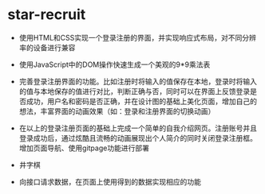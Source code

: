 # star-recruit

- 使用HTML和CSS实现一个登录注册的界面，并实现响应式布局，对不同分辨率的设备进行兼容
- 使用JavaScript中的DOM操作快速生成一个美观的9*9乘法表
- 完善登录注册界面的功能。比如注册时将输入的值保存在本地，登录时将输入的值与本地保存的值进行对比，判断正确与否，同时可以在界面上反馈登录是否成功，用户名和密码是否正确，并在设计图的基础上美化页面，增加自己的想法，丰富界面的动画效果（如：登录和注册界面的切换动画）

- 在以上的登录注册页面的基础上完成一个简单的自我介绍网页。注册账号并且登录成功后，通过炫酷且流畅的动画展现出个人简介的同时关闭登录注册框。增加页面导航、使用gitpage功能进行部署
- 井字棋
- 向接口请求数据，在页面上使用得到的数据实现相应的功能